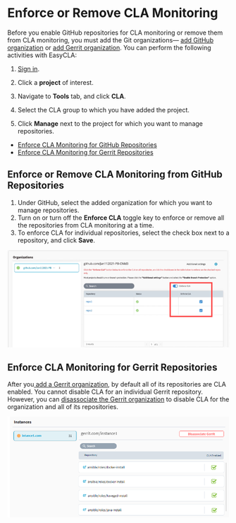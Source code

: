 # Enforce or Remove CLA Monitoring

Before you enable GitHub repositories for CLA monitoring or remove them from CLA monitoring, you must add the Git organizations— [add GitHub organization](./#add-github-organization) or [add Gerrit organization](./#add-gerrit-organization). You can perform the following activities with EasyCLA:

1. [Sign in](../sign-in-to-project-control-center.md).
2. Click a **project** of interest.
3. Navigate to **Tools** tab, and click **CLA**.

4. Select the CLA group to which you have added the project.

5. Click **Manage** next to the project for which you want to manage repositories.

* [Enforce CLA Monitoring for GitHub Repositories](enforce-or-remove-cla-monitoring.md#enforce-or-remove-cla-monitoring-from-github-repositories)
* [Enforce CLA Monitoring for Gerrit Repositories](enforce-or-remove-cla-monitoring.md#enforce-cla-monitoring-for-gerrit-repositories)

## Enforce or Remove CLA Monitoring from GitHub Repositories

1. Under GitHub, select the added organization for which you want to manage repositories.
2. Turn on or turn off the **Enforce CLA** toggle key to enforce or remove all the repositories from CLA monitoring at a time.
3. To enforce CLA for individual repositories, select the check box next to a repository, and click **Save**.

![Add or Remove Git Repositories](../../../.gitbook/assets/add-or-remove-git-repositories.png)

## Enforce CLA Monitoring for Gerrit Repositories

After you[ add a Gerrit organization](./#add-gerrit-organization), by default all of its repositories are CLA enabled. You cannot disable CLA for an individual Gerrit repository. However, you can [disassociate the Gerrit organization](./#disassociate-gerrit-organization) to disable CLA for the organization and all of its repositories.

![Gerrit Instance showing all its repositories CLA enabled](../../../.gitbook/assets/gerrit-instances.png)

